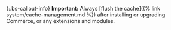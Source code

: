 {:.bs-callout-info}
**Important:**
Always [flush the cache]({% link system/cache-management.md %}) after installing or upgrading Commerce, or any extensions and modules.
